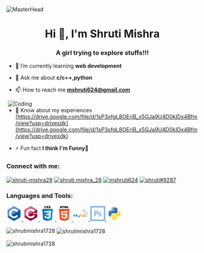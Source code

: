 ![MasterHead](https://www.linkpicture.com/q/github-profile-1.jpg)

<h1 align="center">Hi 👋, I'm Shruti Mishra</h1>
<h3 align="center">A girl trying to explore stuffs!!!</h3>

- 🌱 I’m currently learning **web development**

- 💬 Ask me about **c/c++,python**

- 📫 How to reach me **mshruti624@gmail.com**
<img align="right" alt="Coding" width="500" src="https://linkpicture.com/q/4ad4fef79c0097177e379df350a9c3ee-removebg-preview-removebg-preview-2.png">

- 📄 Know about my experiences [https://drive.google.com/file/d/1sP3xfgL8OErjB_x5GJa9U4D0kIDx4Bfm/view?usp=drivesdk](https://drive.google.com/file/d/1sP3xfgL8OErjB_x5GJa9U4D0kIDx4Bfm/view?usp=drivesdk)

- ⚡ Fun fact **I think I'm Funny🤪**

<h3 align="left">Connect with me:</h3>
<p align="left">
<a href="https://linkedin.com/in/shruti-mishra28" target="blank"><img align="center" src="https://raw.githubusercontent.com/rahuldkjain/github-profile-readme-generator/master/src/images/icons/Social/linked-in-alt.svg" alt="shruti-mishra28" height="30" width="40" /></a>
<a href="https://instagram.com/shruti.mishra_28" target="blank"><img align="center" src="https://raw.githubusercontent.com/rahuldkjain/github-profile-readme-generator/master/src/images/icons/Social/instagram.svg" alt="shruti.mishra_28" height="30" width="40" /></a>
<a href="https://www.hackerrank.com/mshruti624" target="blank"><img align="center" src="https://raw.githubusercontent.com/rahuldkjain/github-profile-readme-generator/master/src/images/icons/Social/hackerrank.svg" alt="mshruti624" height="30" width="40" /></a>
<a href="https://discord.gg/shruti#9287" target="blank"><img align="center" src="https://raw.githubusercontent.com/rahuldkjain/github-profile-readme-generator/master/src/images/icons/Social/discord.svg" alt="shruti#9287" height="30" width="40" /></a>
</p>

<h3 align="left">Languages and Tools:</h3>
<p align="left"> <a href="https://www.cprogramming.com/" target="_blank" rel="noreferrer"> <img src="https://raw.githubusercontent.com/devicons/devicon/master/icons/c/c-original.svg" alt="c" width="40" height="40"/> </a> <a href="https://www.w3schools.com/cpp/" target="_blank" rel="noreferrer"> <img src="https://raw.githubusercontent.com/devicons/devicon/master/icons/cplusplus/cplusplus-original.svg" alt="cplusplus" width="40" height="40"/> </a> <a href="https://www.w3schools.com/css/" target="_blank" rel="noreferrer"> <img src="https://raw.githubusercontent.com/devicons/devicon/master/icons/css3/css3-original-wordmark.svg" alt="css3" width="40" height="40"/> </a> <a href="https://www.w3.org/html/" target="_blank" rel="noreferrer"> <img src="https://raw.githubusercontent.com/devicons/devicon/master/icons/html5/html5-original-wordmark.svg" alt="html5" width="40" height="40"/> </a> <a href="https://www.mysql.com/" target="_blank" rel="noreferrer"> <img src="https://raw.githubusercontent.com/devicons/devicon/master/icons/mysql/mysql-original-wordmark.svg" alt="mysql" width="40" height="40"/> </a> <a href="https://www.photoshop.com/en" target="_blank" rel="noreferrer"> <img src="https://raw.githubusercontent.com/devicons/devicon/master/icons/photoshop/photoshop-line.svg" alt="photoshop" width="40" height="40"/> </a> <a href="https://www.python.org" target="_blank" rel="noreferrer"> <img src="https://raw.githubusercontent.com/devicons/devicon/master/icons/python/python-original.svg" alt="python" width="40" height="40"/> </a> </p>


<p><img align="left" src="https://github-readme-stats.vercel.app/api/top-langs?username=shrutimishra1728&show_icons=true&theme=dark&title_color=765ea1&text_color=f1eaea&hide_border=true&cache_seconds=1815&locale=en&layout=compact" alt="shrutimishra1728" /></p>

<p>&nbsp;<img align="center" src="https://github-readme-stats.vercel.app/api?username=shrutimishra1728&show_icons=true&theme=dark&title_color=765ea1&text_color=f1eaea&hide_border=true&cache_seconds=1815&locale=en" alt="shrutimishra1728" /></p>
<p><img align="center" src="https://github-readme-streak-stats.herokuapp.com/?user=shrutimishra1728&theme=dark" alt="shrutimishra1728" /></p>
